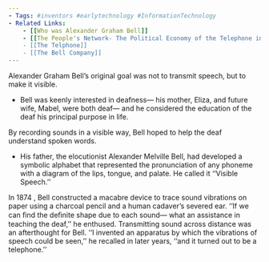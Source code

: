 ```yaml
--- 
- Tags: #inventors #earlytechnology #InformationTechnology 
- Related Links: 
	- [[Who was Alexander Graham Bell]]
	- [[The People's Network- The Political Economy of the Telephone in the Gilded Age]]
	- [[The Telphone]]
	- [[The Bell Company]]
---
```

Alexander Graham Bell’s original goal was not to transmit speech, but to make it visible.
- Bell was keenly interested in deafness— his mother, Eliza, and future wife, Mabel, were both deaf— and he considered the education of the deaf his principal purpose in life. 

By recording sounds in a visible way, Bell hoped to help the deaf understand spoken words. 
- His father, the elocutionist Alexander Melville Bell, had developed a symbolic alphabet that represented the pronunciation of any phoneme with a diagram of the lips, tongue, and palate. He called it ‘‘Visible Speech.’’

 In 1874 , Bell constructed a macabre device to trace sound vibrations on paper using a charcoal pencil and a human cadaver’s severed ear. ‘‘If we can ﬁnd the deﬁnite shape due to each sound— what an assistance in teaching the deaf,’’ he enthused. Transmitting sound across distance was an afterthought for Bell. ‘‘I invented an apparatus by which the vibrations of speech could be seen,’’ he recalled in later years, ‘‘and it turned out to be a telephone.’’ 